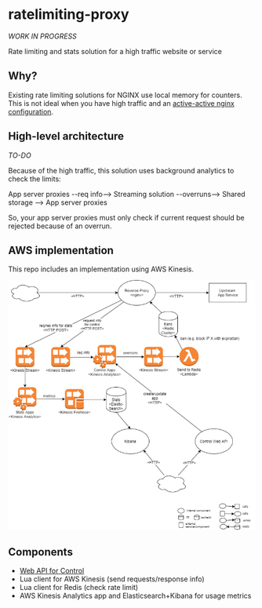 # ratelimiting-proxy

*WORK IN PROGRESS*

Rate limiting and stats solution for a high traffic website or service

## Why?

Existing rate limiting solutions for NGINX use local memory for counters. This is not ideal when you have high traffic and an [active-active nginx configuration](https://www.nginx.com/resources/admin-guide/nginx-ha-keepalived-nodes/).

## High-level architecture

*TO-DO*

Because of the high traffic, this solution uses background analytics to check the limits:

App server proxies --req info--> Streaming solution --overruns--> Shared storage --> App server proxies

So, your app server proxies must only check if current request should be rejected because of an overrun.

## AWS implementation

This repo includes an implementation using AWS Kinesis.

![](doc/AWSArchitecture.png)

## Components

* [Web API for Control](control-admin/)
* Lua client for AWS Kinesis (send requests/response info)
* Lua client for Redis (check rate limit)
* AWS Kinesis Analytics app and Elasticsearch+Kibana for usage metrics